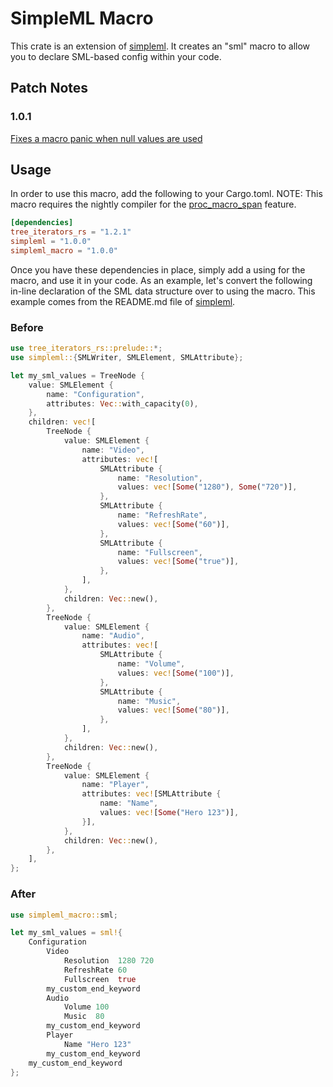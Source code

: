 # SimpleML Macro

This crate is an extension of [simpleml](https://crates.io/crates/simpleml). It
creates an "sml" macro to allow you to declare SML-based config within your
code.

## Patch Notes

### 1.0.1

[Fixes a macro panic when null values are used](https://github.com/mr-adult/SimpleML/issues/1)

## Usage

In order to use this macro, add the following to your Cargo.toml. NOTE: This
macro requires the nightly compiler for the
[proc_macro_span](https://github.com/rust-lang/rust/issues/54725) feature.

```toml
[dependencies]
tree_iterators_rs = "1.2.1"
simpleml = "1.0.0"
simpleml_macro = "1.0.0"
```

Once you have these dependencies in place, simply add a using for the macro, and
use it in your code. As an example, let's convert the following in-line
declaration of the SML data structure over to using the macro. This example
comes from the README.md file of [simpleml](https://crates.io/crates/simpleml).

### Before

```rust
use tree_iterators_rs::prelude::*;
use simpleml::{SMLWriter, SMLElement, SMLAttribute};

let my_sml_values = TreeNode {
    value: SMLElement {
        name: "Configuration",
        attributes: Vec::with_capacity(0),
    },
    children: vec![
        TreeNode {
            value: SMLElement {
                name: "Video",
                attributes: vec![
                    SMLAttribute {
                        name: "Resolution",
                        values: vec![Some("1280"), Some("720")],
                    },
                    SMLAttribute {
                        name: "RefreshRate",
                        values: vec![Some("60")],
                    },
                    SMLAttribute {
                        name: "Fullscreen",
                        values: vec![Some("true")],
                    },
                ],
            },
            children: Vec::new(),
        },
        TreeNode {
            value: SMLElement {
                name: "Audio",
                attributes: vec![
                    SMLAttribute {
                        name: "Volume",
                        values: vec![Some("100")],
                    },
                    SMLAttribute {
                        name: "Music",
                        values: vec![Some("80")],
                    },
                ],
            },
            children: Vec::new(),
        },
        TreeNode {
            value: SMLElement {
                name: "Player",
                attributes: vec![SMLAttribute {
                    name: "Name",
                    values: vec![Some("Hero 123")],
                }],
            },
            children: Vec::new(),
        },
    ],
};
```

### After

```rust
use simpleml_macro::sml;

let my_sml_values = sml!{
    Configuration
        Video
            Resolution  1280 720
            RefreshRate 60
            Fullscreen  true
        my_custom_end_keyword
        Audio
            Volume 100
            Music  80
        my_custom_end_keyword
        Player
            Name "Hero 123"
        my_custom_end_keyword
    my_custom_end_keyword
};
```
